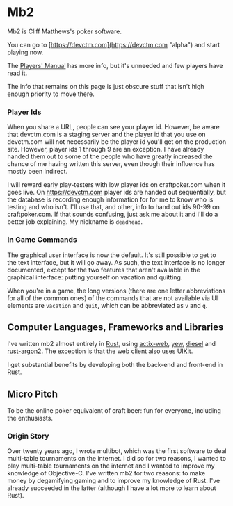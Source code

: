 # Mb2

Mb2 is Cliff Matthews's poker software.

You can go to [https://devctm.com](https://devctm.com "alpha") and
start playing now.

The [Players' Manual](https://ctm.github.io/docs/players_manual/) has
more info, but it's unneeded and few players have read it.

The info that remains on this page is just obscure stuff that isn't
high enough priority to move there.

### Player Ids

When you share a URL, people can see your player id.  However, be
aware that devctm.com is a staging server and the player id that you
use on devctm.com will not necessarily be the player id you'll get on
the production site. However, player ids 1 through 9 are an exception.
I have already handed them out to some of the people who have greatly
increased the chance of me having written this server, even though
their influence has mostly been indirect.

I will reward early play-testers with low player ids on craftpoker.com
when it goes live.  On https://devctm.com player ids are handed
out sequentially, but the database is recording enough information for
for me to know who is testing and who isn't.  I'll use that, and other,
info to hand out ids 90-99 on craftpoker.com.  If that sounds confusing,
just ask me about it and I'll do a better job explaining.  My nickname
is `deadhead`.

### In Game Commands

The graphical user interface is now the default. It's still possible
to get to the text interface, but it will go away.  As such, the text
interface is no longer documented, except for the two features that
aren't available in the graphical interface: putting yourself on
vacation and quitting.

When you're in a game, the long versions (there are one letter
abbreviations for all of the common ones) of the commands that are not
available via UI elements are `vacation` and `quit`, which can be
abbreviated as `v` and `q`.

## Computer Languages, Frameworks and Libraries

I've written mb2 almost entirely in
[Rust](https://www.rust-lang.org/), using
[actix-web](https://actix.rs/), [yew](https://yew.rs/docs/),
[diesel](http://diesel.rs) and
[rust-argon2](https://github.com/sru-systems/rust-argon2).  The
exception is that the web client also uses
[UIKit](https://getuikit.com/).

I get substantial benefits by developing both the back-end and
front-end in Rust.

## Micro Pitch

To be the online poker equivalent of craft beer: fun for everyone,
including the enthusiasts.

### Origin Story

Over twenty years ago, I wrote multibot, which was the first software
to deal multi-table tournaments on the internet.  I did so for two
reasons, I wanted to play multi-table tournaments on the internet and
I wanted to improve my knowledge of Objective-C.  I've written mb2
for two reasons: to make money by degamifying gaming and to improve my
knowledge of Rust.  I've already succeeded in the latter (although I
have a lot more to learn about Rust).

